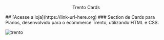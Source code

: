 <p style="text-align: center"> Trento Cards </p>
## [Acesse a loja](https://link-url-here.org)
### Section de Cards para Planos, desenvolvido para o ecommerce Trento, utilizando HTML e CSS.

![trento](https://user-images.githubusercontent.com/69046512/133527896-730de31b-79c7-48f5-b0f9-1150ee7f95d5.png)



